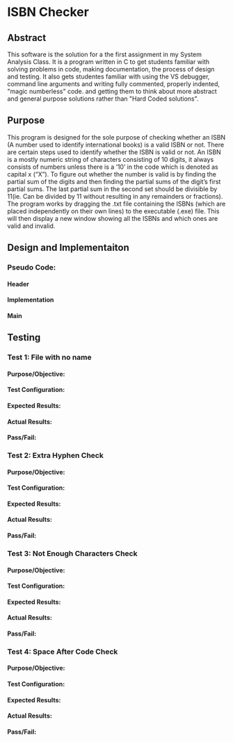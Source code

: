 # ISBN Checker

## Abstract
This software is the solution for a the first assignment in my System Analysis Class. It is a program written in C to get students familiar with solving problems in code, making documentation, the process of design and testing. 
It also gets studentes familiar with using the VS debugger, command line arguments and writing fully commented, properly indented, "magic numberless" code. and getting them to think about more abstract and general purpose solutions rather than "Hard Coded solutions".

## Purpose 
This program is designed for the sole purpose of checking whether an ISBN (A number used to
identify international books) is a valid ISBN or not. There are certain steps used to identify
whether the ISBN is valid or not. An ISBN is a mostly numeric string of characters consisting of
10 digits, it always consists of numbers unless there is a ‘10’ in the code which is denoted as
capital x (“X”).
To figure out whether the number is valid is by finding the partial sum of the digits and then
finding the partial sums of the digit’s first partial sums. The last partial sum in the second set
should be divisible by 11(ie. Can be divided by 11 without resulting in any remainders or
fractions).
The program works by dragging the .txt file containing the ISBNs (which are placed
independently on their own lines) to the executable (.exe) file. This will then display a new
window showing all the ISBNs and which ones are valid and invalid.

## Design and Implementaiton
### Pseudo Code:
#### Header
#### Implementation
#### Main


## Testing
### Test 1: File with no name
#### Purpose/Objective: 
#### Test Configuration: 
#### Expected Results:
#### Actual Results: 
#### Pass/Fail:

### Test 2: Extra Hyphen Check
#### Purpose/Objective: 
#### Test Configuration: 
#### Expected Results:
#### Actual Results: 
#### Pass/Fail:

### Test 3: Not Enough Characters Check
#### Purpose/Objective: 
#### Test Configuration: 
#### Expected Results:
#### Actual Results: 
#### Pass/Fail:

### Test 4: Space After Code Check
#### Purpose/Objective: 
#### Test Configuration: 
#### Expected Results:
#### Actual Results: 
#### Pass/Fail:


